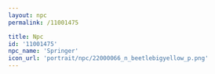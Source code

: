 ```yaml
---
layout: npc
permalink: /11001475

title: Npc
id: '11001475'
npc_name: 'Springer'
icon_url: 'portrait/npc/22000066_n_beetlebigyellow_p.png'
---
```

